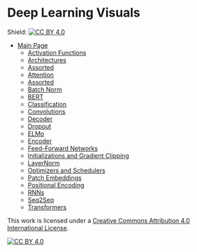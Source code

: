 # Deep Learning Visuals

Shield: [![CC BY 4.0][cc-by-shield]][cc-by]

- [Main Page](https://dvgodoy.github.io/dl-visuals)
    - [Activation Functions](https://dvgodoy.github.io/dl-visuals/Activation%20Functions)
    - [Architectures](https://dvgodoy.github.io/dl-visuals/Architectures)
    - [Assorted](https://dvgodoy.github.io/dl-visuals/Assorted)
    - [Attention](https://dvgodoy.github.io/dl-visuals/Attention)
    - [Assorted](https://dvgodoy.github.io/dl-visuals/Assorted)
    - [Batch Norm](https://dvgodoy.github.io/dl-visuals/BatchNorm)
    - [BERT](https://dvgodoy.github.io/dl-visuals/BERT)
    - [Classification](https://dvgodoy.github.io/dl-visuals/Classification)
    - [Convolutions](https://dvgodoy.github.io/dl-visuals/Convolutions)
    - [Decoder](https://dvgodoy.github.io/dl-visuals/Decoder)
    - [Dropout](https://dvgodoy.github.io/dl-visuals/Dropout)
    - [ELMo](https://dvgodoy.github.io/dl-visuals/ELMo)
    - [Encoder](https://dvgodoy.github.io/dl-visuals/Encoder)
    - [Feed-Forward Networks](https://dvgodoy.github.io/dl-visuals/Feed-Forward%20Networks)
    - [Initializations and Gradient Clipping](https://dvgodoy.github.io/dl-visuals/Initializations%20and%20Clipping)
    - [LayerNorm](https://dvgodoy.github.io/dl-visuals/LayerNorm)
    - [Optimizers and Schedulers](https://dvgodoy.github.io/dl-visuals/Optimizers%20and%20Schedulers)
    - [Patch Embeddings](https://dvgodoy.github.io/dl-visuals/Patch%20Embeddings)
    - [Positional Encoding](https://dvgodoy.github.io/dl-visuals/Positional%20Encoding)
    - [RNNs](https://dvgodoy.github.io/dl-visuals/RNNs)
    - [Seq2Seq](https://dvgodoy.github.io/dl-visuals/Seq2Seq)
    - [Transformers](https://dvgodoy.github.io/dl-visuals/Transformers)

This work is licensed under a
[Creative Commons Attribution 4.0 International License][cc-by].

[![CC BY 4.0][cc-by-image]][cc-by]

[cc-by]: http://creativecommons.org/licenses/by/4.0/
[cc-by-image]: https://i.creativecommons.org/l/by/4.0/88x31.png
[cc-by-shield]: https://img.shields.io/badge/License-CC%20BY%204.0-lightgrey.svg